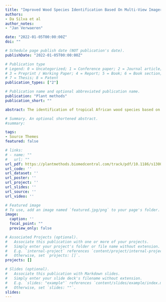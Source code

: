 ```yaml
---
title: "Improved Wood Species Identification Based On Multi-View Imagery of The Three Anatomical Planes"
authors:
- Da Silva et al
author_notes:
- "Jan Verwaeren"

date: "2022-01-05T00:00:00Z"
doi: ""

# Schedule page publish date (NOT publication's date).
publishDate: "2022-01-05T00:00:00Z"

# Publication type
# Legend: 0 = Uncategorized; 1 = Conference paper; 2 = Journal article;
# 3 = Preprint / Working Paper; 4 = Report; 5 = Book; 6 = Book section;
# 7 = Thesis; 8 = Patent
publication_types: ["2"]

# Publication name and optional abbreviated publication name.
publication: "Plant methods"
publication_short: ""

abstract: The identification of tropical African wood species based on microscopic imagery is a challenging problem due to the heterogeneous nature of the composition of wood combined with the vast number of candidate species. Image classification methods that rely on machine learning can facilitate this identification, provided that sufficient training material is available. Despite the fact that the three main anatomical sections contain information that is relevant for species identification, current methods only rely on transverse sections. Additionally, commonly used procedures for evaluating the performance of these methods neglect the fact that multiple images often originate from the same tree, leading to an overly optimistic estimate of the performance. We introduce a new image dataset containing microscopic images of the three main anatomical sections of 77 Congolese wood species. A dedicated multi-view image classification method is developed and obtains an accuracy (computed using the naive but common approach) of 95%, outperforming the single-view methods by a large margin. An in-depth analysis shows that naive accuracy estimates can lead to a dramatic over-prediction, of up to 60%, of the accuracy. Additional images from non-transverse sections can boost the performance of machine-learning-based wood species identification methods. Additionally, care should be taken when evaluating the performance of machine-learning-based wood species identification methods to avoid an overestimation of the performance.

# Summary. An optional shortened abstract.
#summary: 

tags:
- Source Themes
featured: false

# links:
# - name: ""
#   url: ""
url_pdf: https://plantmethods.biomedcentral.com/track/pdf/10.1186/s13007-022-00910-1.pdf
url_code: ''
url_dataset: ''
url_poster: ''
url_project: ''
url_slides: ''
url_source: ''
url_video: ''

# Featured image
# To use, add an image named `featured.jpg/png` to your page's folder. 
image:
  caption: ''
  focal_point: ""
  preview_only: false

# Associated Projects (optional).
#   Associate this publication with one or more of your projects.
#   Simply enter your project's folder or file name without extension.
#   E.g. `internal-project` references `content/project/internal-project/index.md`.
#   Otherwise, set `projects: []`.
projects: []

# Slides (optional).
#   Associate this publication with Markdown slides.
#   Simply enter your slide deck's filename without extension.
#   E.g. `slides: "example"` references `content/slides/example/index.md`.
#   Otherwise, set `slides: ""`.
slides:
---
```

